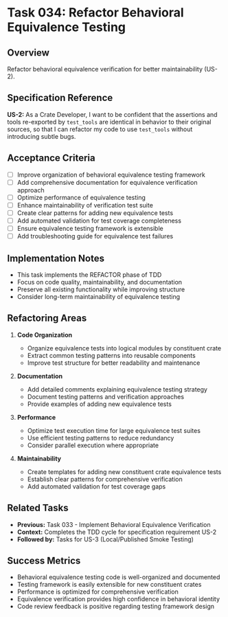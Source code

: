 # Task 034: Refactor Behavioral Equivalence Testing

## Overview
Refactor behavioral equivalence verification for better maintainability (US-2).

## Specification Reference
**US-2:** As a Crate Developer, I want to be confident that the assertions and tools re-exported by `test_tools` are identical in behavior to their original sources, so that I can refactor my code to use `test_tools` without introducing subtle bugs.

## Acceptance Criteria
- [ ] Improve organization of behavioral equivalence testing framework
- [ ] Add comprehensive documentation for equivalence verification approach
- [ ] Optimize performance of equivalence testing
- [ ] Enhance maintainability of verification test suite
- [ ] Create clear patterns for adding new equivalence tests
- [ ] Add automated validation for test coverage completeness
- [ ] Ensure equivalence testing framework is extensible
- [ ] Add troubleshooting guide for equivalence test failures

## Implementation Notes
- This task implements the REFACTOR phase of TDD
- Focus on code quality, maintainability, and documentation
- Preserve all existing functionality while improving structure
- Consider long-term maintainability of equivalence testing

## Refactoring Areas
1. **Code Organization**
   - Organize equivalence tests into logical modules by constituent crate
   - Extract common testing patterns into reusable components
   - Improve test structure for better readability and maintenance

2. **Documentation**
   - Add detailed comments explaining equivalence testing strategy
   - Document testing patterns and verification approaches
   - Provide examples of adding new equivalence tests

3. **Performance**
   - Optimize test execution time for large equivalence test suites
   - Use efficient testing patterns to reduce redundancy
   - Consider parallel execution where appropriate

4. **Maintainability**
   - Create templates for adding new constituent crate equivalence tests
   - Establish clear patterns for comprehensive verification
   - Add automated validation for test coverage gaps

## Related Tasks
- **Previous:** Task 033 - Implement Behavioral Equivalence Verification
- **Context:** Completes the TDD cycle for specification requirement US-2
- **Followed by:** Tasks for US-3 (Local/Published Smoke Testing)

## Success Metrics
- Behavioral equivalence testing code is well-organized and documented
- Testing framework is easily extensible for new constituent crates
- Performance is optimized for comprehensive verification
- Equivalence verification provides high confidence in behavioral identity
- Code review feedback is positive regarding testing framework design